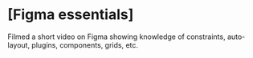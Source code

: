 # [Figma essentials]

Filmed a short video on Figma showing knowledge of constraints, auto-layout, plugins, components, grids, etc.
